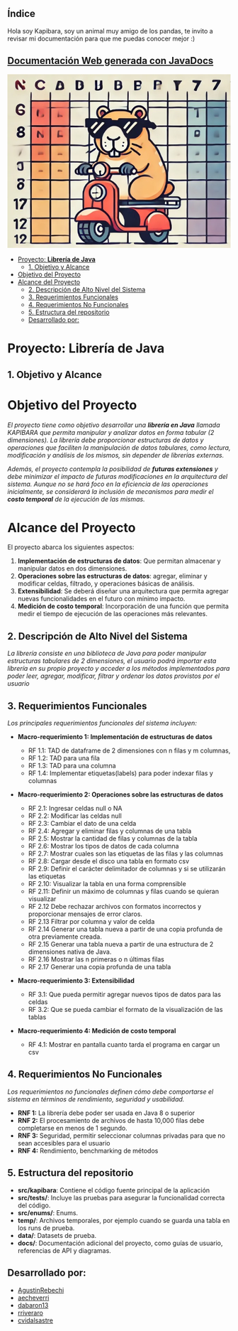 ## Índice

Hola soy Kapibara, soy un animal muy amigo de los pandas, te invito a revisar mi documentación para que me puedas conocer mejor :)

## [Documentación Web generada con JavaDocs ](https://cvidalsastre.github.io/ALGORITMOS-I-GRUPO-5-DOCS/kapibara/package-summary.html)

![Logo de la libreria](logo.jpg)

- [Proyecto: **Librería de Java**](#proyecto-librería-de-java)
  - [1. Objetivo y Alcance](#1-objetivo-y-alcance)
- [Objetivo del Proyecto](#objetivo-del-proyecto)
- [Alcance del Proyecto](#alcance-del-proyecto)
  - [2. Descripción de Alto Nivel del Sistema](#2-descripción-de-alto-nivel-del-sistema)
  - [3. Requerimientos Funcionales](#3-requerimientos-funcionales)
  - [4. Requerimientos No Funcionales](#4-requerimientos-no-funcionales)
  - [5. Estructura del repositorio](#5-Estructura-del-repositorio)
  - [Desarrollado por:](#desarrollado-por)

# Proyecto: **Librería de Java**

## 1. Objetivo y Alcance

# Objetivo del Proyecto

_El proyecto tiene como objetivo desarrollar una **librería en Java** llamada KAPIBARA que permita manipular y analizar datos en forma tabular (2 dimensiones). La librería debe proporcionar estructuras de datos y operaciones que faciliten la manipulación de datos tabulares, como lectura, modificación y análisis de los mismos, sin depender de librerías externas._

_Además, el proyecto contempla la posibilidad de **futuras extensiones** y debe minimizar el impacto de futuras modificaciones en la arquitectura del sistema. Aunque no se hará foco en la eficiencia de las operaciones inicialmente, se considerará la inclusión de mecanismos para medir el **costo temporal** de la ejecución de las mismas._

# Alcance del Proyecto

El proyecto abarca los siguientes aspectos:

1. **Implementación de estructuras de datos**: Que permitan almacenar y manipular datos en dos dimensiones.
2. **Operaciones sobre las estructuras de datos**: agregar, eliminar y modificar celdas, filtrado, y operaciones básicas de análisis.
3. **Extensibilidad**: Se deberá diseñar una arquitectura que permita agregar nuevas funcionalidades en el futuro con mínimo impacto.
4. **Medición de costo temporal**: Incorporación de una función que permita medir el tiempo de ejecución de las operaciones más relevantes.

## 2. Descripción de Alto Nivel del Sistema

_La librería consiste en una biblioteca de Java para poder manipular estructuras tabulares de 2 dimensiones, el usuario podrá importar esta librería en su propio proyecto y acceder a los métodos implementados para poder leer, agregar, modificar, filtrar y ordenar los datos provistos por el usuario_

## 3. Requerimientos Funcionales

_Los principales requerimientos funcionales del sistema incluyen:_

- **Macro-requerimiento 1: Implementación de estructuras de datos**

  - RF 1.1: TAD de dataframe de 2 dimensiones con n filas y m columnas,
  - RF 1.2: TAD para una fila
  - RF 1.3: TAD para una columna
  - RF 1.4: Implementar etiquetas(labels) para poder indexar filas y columnas

- **Macro-requerimiento 2: Operaciones sobre las estructuras de datos**

  - RF 2.1: Ingresar celdas null o NA
  - RF 2.2: Modificar las celdas null
  - RF 2.3: Cambiar el dato de una celda
  - RF 2.4: Agregar y eliminar filas y columnas de una tabla
  - RF 2.5: Mostrar la cantidad de filas y columnas de la tabla
  - RF 2.6: Mostrar los tipos de datos de cada columna
  - RF 2.7: Mostrar cuales son las etiquetas de las filas y las columnas
  - RF 2.8: Cargar desde el disco una tabla en formato csv
  - RF 2.9: Definir el carácter delimitador de columnas y si se utilizarán las etiquetas
  - RF 2.10: Visualizar la tabla en una forma comprensible
  - RF 2.11: Definir un máximo de columnas y filas cuando se quieran visualizar
  - RF 2.12 Debe rechazar archivos con formatos incorrectos y proporcionar mensajes de error claros.
  - RF 2.13 Filtrar por columna y valor de celda
  - RF 2.14 Generar una tabla nueva a partir de una copia profunda de otra previamente creada.
  - RF 2.15 Generar una tabla nueva a partir de una estructura de 2 dimensiones nativa de Java.
  - RF 2.16 Mostrar las n primeras o n últimas filas
  - RF 2.17 Generar una copia profunda de una tabla

- **Macro-requerimiento 3: Extensibilidad**

  - RF 3.1: Que pueda permitir agregar nuevos tipos de datos para las celdas
  - RF 3.2: Que se pueda cambiar el formato de la visualización de las tablas

- **Macro-requerimiento 4: Medición de costo temporal**
  - RF 4.1: Mostrar en pantalla cuanto tarda el programa en cargar un csv

## 4. Requerimientos No Funcionales

_Los requerimientos no funcionales definen cómo debe comportarse el sistema en términos de rendimiento, seguridad y usabilidad._

- **RNF 1:** La librería debe poder ser usada en Java 8 o superior
- **RNF 2:** El procesamiento de archivos de hasta 10,000 filas debe completarse en menos de 1 segundo.
- **RNF 3:** Seguridad, permitir seleccionar columnas privadas para que no sean accesibles para el usuario
- **RNF 4:** Rendimiento, benchmarking de métodos

## 5. Estructura del repositorio

- **src/kapibara**: Contiene el código fuente principal de la aplicación
- **src/tests/**: Incluye las pruebas para asegurar la funcionalidad correcta del código.
- **src/enums/**: Enums.
- **temp/**: Archivos temporales, por ejemplo cuando se guarda una tabla en los runs de prueba.
- **data/**: Datasets de prueba.
- **docs/**: Documentación adicional del proyecto, como guías de usuario, referencias de API y diagramas.


## Desarrollado por:

- [AgustinRebechi](https://github.com/AgustinRebechi)
- [aecheverri](https://github.com/aecheverri)
- [dabaron13](https://github.com/dabaron13)
- [rriveraro](https://github.com/rriveraro)
- [cvidalsastre](https://github.com/cvidalsastre)
